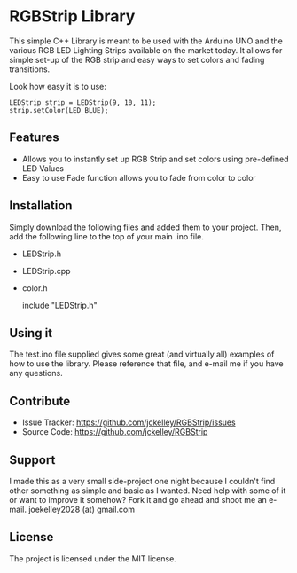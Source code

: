 RGBStrip Library
========

This simple C++ Library is meant to be used with the Arduino UNO and the various RGB LED Lighting Strips available on the market today. It allows for simple set-up of the RGB strip and easy ways to set colors and fading transitions. 

Look how easy it is to use:

    LEDStrip strip = LEDStrip(9, 10, 11);
    strip.setColor(LED_BLUE);

Features
--------

- Allows you to instantly set up RGB Strip and set colors using pre-defined LED Values
- Easy to use Fade function allows you to fade from color to color

Installation
------------

Simply download the following files and added them to your project. Then, add the following line to the top of your main .ino file.

- LEDStrip.h
- LEDStrip.cpp
- color.h
    

	include "LEDStrip.h"


Using it
----------
The test.ino file supplied gives some great (and virtually all) examples of how to use the library. Please reference that file, and e-mail me if you have any questions.

Contribute
----------

- Issue Tracker: https://github.com/jckelley/RGBStrip/issues
- Source Code: https://github.com/jckelley/RGBStrip

Support
-------

I made this as a very small side-project one night because I couldn't find other something as simple and basic as I wanted. Need help with some of it or want to improve it somehow? Fork it and go ahead and shoot me an e-mail. 
joekelley2028 (at) gmail.com

License
-------

The project is licensed under the MIT license.